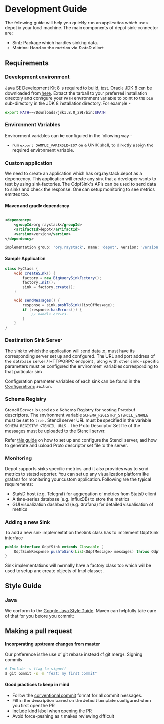 # Development Guide

The following guide will help you quickly run an application which uses depot in your local machine.
The main components of depot sink-connector are:

- Sink: Package which handles sinking data.
- Metrics: Handles the metrics via StatsD client

## Requirements

### Development environment

Java SE Development Kit 8 is required to build, test.
Oracle JDK 8 can be downloaded from [here](https://www.oracle.com/tr/java/technologies/javase/javase8-archive-downloads.html). Extract the tarball to your preferred installation directory and configure your `PATH` environment variable to point to the `bin` sub-directory in the JDK 8 installation directory. For example -

```bash
export PATH=~/Downloads/jdk1.8.0_291/bin:$PATH
```

### Environment Variables

Environment variables can be configured in the following way -

- run `export SAMPLE_VARIABLE=287` on a UNIX shell, to directly assign the required environment variable.

### Custom application

We need to create an application which has org.raystack.depot as a dependency.
This application will create any sink that a developer wants to test by using sink-factories.
The OdpfSink's APIs can be used to send data to sinks and check the response.
One can setup monitoring to see metrics emitted too.

#### Maven and gradle dependency

```xml

<dependency>
    <groupId>org.raystack</groupId>
    <artifactId>depot</artifactId>
    <version>version</version>
</dependency>
```

```sh
implementation group: 'org.raystack', name: 'depot', version: 'version'
```

#### Sample Application

```java
class MyClass {
    void createSink() {
        factory = new BigQuerySinkFactory();
        factory.init();
        sink = factory.create();
    }

    void sendMessages() {
        response = sink.pushToSink(listOfMessage);
        if (response.hasErrors()) {
            // handle errors.
        }
    }
}
```

### Destination Sink Server

The sink to which the application will send data to, must have its corresponding server set up and configured.
The URL and port address of the database server / HTTP/GRPC endpoint , along with other sink - specific parameters
must be configured the environment variables corresponding to that particular sink.

Configuration parameter variables of each sink can be found in the [Configurations](../reference/configuration/) section.

### Schema Registry

Stencil Server is used as a Schema Registry for hosting Protobuf descriptors.
The environment variable `SCHEMA_REGISTRY_STENCIL_ENABLE` must be set to `true` .
Stencil server URL must be specified in the variable `SCHEMA_REGISTRY_STENCIL_URLS` .
The Proto Descriptor Set file of the messages must be uploaded to the Stencil server.

Refer [this guide](https://github.com/raystack/stencil/tree/master/server#readme) on how to set up and configure the Stencil server, and how to generate and upload Proto descriptor set file to the server.

### Monitoring

Depot supports sinks specific metrics, and it also provides way to send metrics to statsd reporter.
You can set up any visualization platform like grafana for monitoring your custom application.
Following are the typical requirements:

- StatsD host \(e.g. Telegraf\) for aggregation of metrics from StatsD client
- A time-series database \(e.g. InfluxDB\) to store the metrics
- GUI visualization dashboard \(e.g. Grafana\) for detailed visualisation of metrics

### Adding a new Sink

To add a new sink implementation the Sink class has to implement OdpfSink interface

```java
public interface OdpfSink extends Closeable {
    OdpfSinkResponse pushToSink(List<OdpfMessage> messages) throws OdpfSinkException;
}
```

Sink implementations will normally have a factory class too which will be used to setup and create objects of Impl classes.

## Style Guide

### Java

We conform to the [Google Java Style Guide](https://google.github.io/styleguide/javaguide.html). Maven can helpfully take care of that for you before you commit:

## Making a pull request

#### Incorporating upstream changes from master

Our preference is the use of git rebase instead of git merge. Signing commits

```bash
# Include -s flag to signoff
$ git commit -s -m "feat: my first commit"
```

#### Good practices to keep in mind

- Follow the [conventional commit](https://www.conventionalcommits.org/en/v1.0.0/) format for all commit messages.
- Fill in the description based on the default template configured when you first open the PR
- Include kind label when opening the PR
- Avoid force-pushing as it makes reviewing difficult
